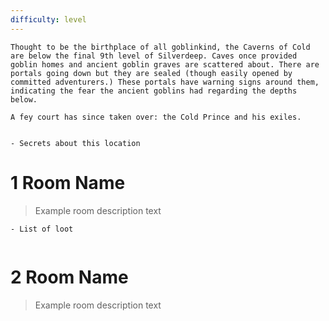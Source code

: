 ```yaml
---
difficulty: level 
---
```



```ad-history
Thought to be the birthplace of all goblinkind, the Caverns of Cold are below the final 9th level of Silverdeep. Caves once provided goblin homes and ancient goblin graves are scattered about. There are portals going down but they are sealed (though easily opened by committed adventurers.) These portals have warning signs around them, indicating the fear the ancient goblins had regarding the depths below.

A fey court has since taken over: the Cold Prince and his exiles. 


```

```ad-Secrets
- Secrets about this location
```


# 1 Room Name
> Example room description text

```ad-loot
- List of loot


```

# 2 Room Name
> Example room description text